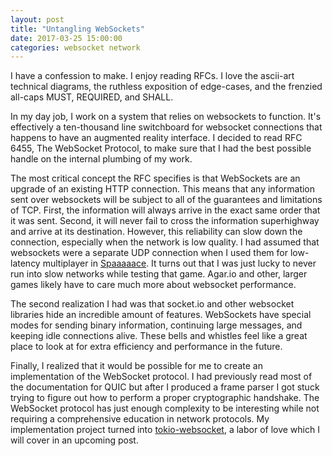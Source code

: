 ```yaml
---
layout: post
title: "Untangling WebSockets"
date: 2017-03-25 15:00:00
categories: websocket network
---
```



I have a confession to make. I enjoy reading RFCs. I love the ascii-art
technical diagrams, the ruthless exposition of edge-cases, and the frenzied
all-caps MUST, REQUIRED, and SHALL.

In my day job, I work on a system that relies on websockets to function. It's
effectively a ten-thousand line switchboard for websocket connections that
happens to have an augmented reality interface. I decided to read RFC 6455, The
WebSocket Protocol, to make sure that I had the best possible handle on the
internal plumbing of my work.

The most critical concept the RFC specifies is that WebSockets are an upgrade
of an existing HTTP connection. This means that any information sent over
websockets will be subject to all of the guarantees and limitations of TCP.
First, the information will always arrive in the exact same order that it was
sent. Second, it will never fail to cross the information superhighway and
arrive at its destination. However, this reliability can slow down the
connection, especially when the network is low quality. I had assumed that
websockets were a separate UDP connection when I used them for low-latency
multiplayer in [Spaaaaace](https://github.com/hobinjk/spaaaaace). It turns out
that I was just lucky to never run into slow networks while testing that game.
Agar.io and other, larger games likely have to care much more about websocket
performance.

The second realization I had was that socket.io and other websocket libraries
hide an incredible amount of features. WebSockets have special modes for
sending binary information, continuing large messages, and keeping idle
connections alive. These bells and whistles feel like a great place to look at
for extra efficiency and performance in the future.

Finally, I realized that it would be possible for me to create an
implementation of the WebSocket protocol. I had previously read most of the
documentation for QUIC but after I produced a frame parser I got stuck trying
to figure out how to perform a proper cryptographic handshake. The WebSocket
protocol has just enough complexity to be interesting while not requiring a
comprehensive education in network protocols. My implementation project turned
into [tokio-websocket](https://github.com/hobinjk/tokio-websocket), a labor of
love which I will cover in an upcoming post.
